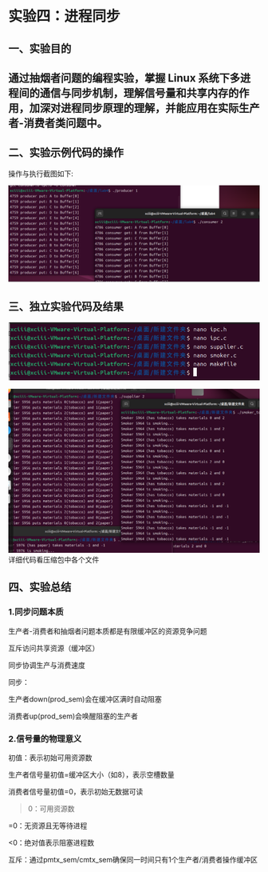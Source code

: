 # 实验四：进程同步

## 一、实验目的

通过抽烟者问题的编程实验，掌握 Linux 系统下多进程间的通信与同步机制，理解信号量和共享内存的作用，加深对进程同步原理的理解，并能应用在实际生产者-消费者类问题中。
---

## 二、实验示例代码的操作
操作与执行截图如下:

![alt text](images\1.png)

## 三、独立实验代码及结果
![alt text](images\2.png)

![alt text](images\3.png)
详细代码看压缩包中各个文件

## 四、实验总结
### 1.同步问题本质
生产者-消费者和抽烟者问题本质都是有限缓冲区的资源竞争问题

互斥访问共享资源（缓冲区）

同步协调生产与消费速度

同步：

生产者down(prod_sem)会在缓冲区满时自动阻塞

消费者up(prod_sem)会唤醒阻塞的生产者

### 2.信号量的物理意义

初值：表示初始可用资源数

生产者信号量初值=缓冲区大小（如8），表示空槽数量

消费者信号量初值=0，表示初始无数据可读

>0：可用资源数

=0：无资源且无等待进程

<0：绝对值表示阻塞进程数

互斥：通过pmtx_sem/cmtx_sem确保同一时间只有1个生产者/消费者操作缓冲区
